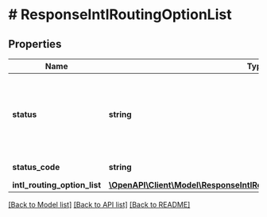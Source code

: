 # # ResponseIntlRoutingOptionList

## Properties

Name | Type | Description | Notes
------------ | ------------- | ------------- | -------------
**status** | **string** | Indicates whether the API call was successful. Values: Success or Failure | [optional]
**status_code** | **string** | 200 - Successful | [optional]
**intl_routing_option_list** | [**\OpenAPI\Client\Model\ResponseIntlRoutingOptionListIntlRoutingOptionList**](ResponseIntlRoutingOptionListIntlRoutingOptionList.md) |  | [optional]

[[Back to Model list]](../../README.md#models) [[Back to API list]](../../README.md#endpoints) [[Back to README]](../../README.md)
